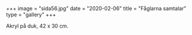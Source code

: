 +++
image = "sida56.jpg"
date = "2020-02-06"
title = "Fåglarna samtalar"
type = "gallery"
+++

Akryl på duk, 42 x 30 cm.
